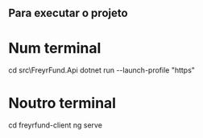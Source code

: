 ## Para executar o projeto

# Num terminal
cd src\FreyrFund.Api
dotnet run --launch-profile "https"

# Noutro terminal 
cd freyrfund-client
ng serve
